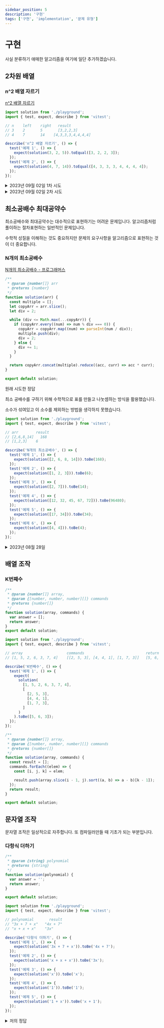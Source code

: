 ```yaml
---
sidebar_position: 5
description: '구현'
tags: ['구현', 'implementation', '문제 유형']
---
```


# 구현

사실 분류하기 애매한 알고리즘을 여기에 일단 추가하겠습니다.

## 2차원 배열

### n^2 배열 자르기

[n^2 배열 자르기](https://school.programmers.co.kr/learn/courses/30/lessons/87390)

```js
import solution from './playground';
import { test, expect, describe } from 'vitest';

// n	left	right	result
// 3	2	    5	    [3,2,2,3]
// 4	7	    14	  [4,3,3,3,4,4,4,4]

describe('n^2 배열 자르기', () => {
  test('예제 1', () => {
    expect(solution(3, 2, 5)).toEqual([3, 2, 2, 3]);
  });
  test('예제 2', () => {
    expect(solution(4, 7, 14)).toEqual([4, 3, 3, 3, 4, 4, 4, 4]);
  });
});
```

<details>
<summary>2023년 09월 02일 1차 시도</summary>
<div markdown="1">

```js
/**
 * @param {number} n
 * @param {number} left
 * @param {number} right
 * @returns {number[]}
 */
function solution(n, left, right) {
  return squareArr(n)
    .flat()
    .slice(left, right + 1);
}

/**
 * @param {number} n
 * @returns {number[][]}
 */
export function squareArr(n) {
  const result = [];
  for (let i = 1; i <= n; i++) {
    const row = [];
    for (let j = 1; j <= n; j++) row.push(Math.max(i, j));
    result.push(row);
  }
  return result;
}

export default solution;
```

[힌트가 필요하신 분은 봐주세요](https://school.programmers.co.kr/questions/53856)

> n이 3인 경우 123,223,333이고 n이 4인 경우 1234,2234,3334,4444가 됩니다. 여기서 확인할 수 있는 규칙성은 외부 배열 인덱스 값+1(이하 i)의 값이 i-1번 인덱스의 내부 배열에서 i개만큼 들어가고
>
> 그 반복이 끝나고 난 다음 내부 배열에서 비어 있는 부분은 빈 인덱스 이전의 인덱스 값에서 +1을 하여 채워넣는다 입니다.
>
> 이를 알면 굳이 모든 행과 열에 값을 넣지 않아도 몇 행에서 어떤 식으로 배열될지 알 수 있습니다 모든 행과 열에 값을 넣으면 메모리가 초과되거든요 제가 해봐서 압니다.
>
> 이 문제를 해결하려면 left~right까지의 값에 해당하는 인덱스를 찾으시면 됩니다 첫 행은 left/n+1이고 첫 열은 left%n+1이 되니 해당 행에서 나올 배열을 그때그때 만들어서 해당 열의 값을 찾아주시면 모든 행과 열을 다 만들지 않아도 문제를 풀 수 있습니다
>
> 머리로는 아는데 글로 쉽게 풀어내려고 하니 어렵네요 글이 부족해서 이해가 안되는 부분은 다른 분들이 써놓은 힌트를 보시면 쉽게 이해될 것 같습니다.

힌트를 보면 공간복잡성 문제를 갖고 있다고 합니다. iot 디바이스에서 프로그래밍하는 것처럼 메모리 사이즈를 의식해야 하나봅니다.

</div>
</details>

<details>
<summary>2023년 09월 02일 2차 시도</summary>
<div markdown="1">

[정~~~말 단편적인 힌트 (풀이x)](https://school.programmers.co.kr/questions/48897)

> 몫과 나머지

이 힌트가 상당히 유용했습니다. i, j 행렬을 표현하는데 몫과 나머지로 표현할 것이라는 생각은 못했습니다.

```js
/**
 * @param {number} n
 * @param {number} left
 * @param {number} right
 * @returns {number[]}
 */
function solution(n, left, right) {
  return Array.from({ length: right - left + 1 }, (_, idx) => {
    const [i, j] = [Math.floor((idx + left) / n) + 1, ((idx + left) % n) + 1];
    return Math.max(i, j);
  });
}

export default solution;
```

결국에는 위처럼 풀었습니다.

</div>
</details>

## 최소공배수 최대공약수

최소공배수와 최대공약수는 대수적으로 표현하기는 어려운 문제입니다. 알고리즘처럼 풀이하는 절차표현하는 일반적인 문제입니다.

수학적 성질을 이해하는 것도 중요하지만 문제의 요구사항을 알고리즘으로 표현하는 것이 더 중요합니다.

### N개의 최소공배수

[N개의 최소공배수 - 프로그래머스](https://school.programmers.co.kr/learn/courses/30/lessons/12953)

```js
/**
 * @param {number[]} arr
 * @returns {number}
 */
function solution(arr) {
  const multiple = [];
  let copyArr = arr.slice();
  let div = 2;

  while (div <= Math.max(...copyArr)) {
    if (copyArr.every((num) => num % div === 0)) {
      copyArr = copyArr.map((num) => parseInt(num / div));
      multiple.push(div);
      div = 2;
    } else {
      div += 1;
    }
  }

  return copyArr.concat(multiple).reduce((acc, curr) => acc * curr);
}

export default solution;
```

원래 시도한 정답

최소 공배수를 구하기 위해 수학적으로 표를 만들고 나눗셈하는 방식을 활용했습니다.

소수가 섞여있고 이 소수를 제외하는 방법을 생각하지 못했습니다.

```js
import solution from './playground';
import { test, expect, describe } from 'vitest';

// arr	      result
// [2,6,8,14]	168
// [1,2,3]	  6

describe('N개의 최소공배수', () => {
  test('예제 1', () => {
    expect(solution([2, 6, 8, 14])).toBe(168);
  });
  test('예제 2', () => {
    expect(solution([1, 2, 3])).toBe(6);
  });
  test('예제 3', () => {
    expect(solution([2, 7])).toBe(14);
  });
  test('예제 4', () => {
    expect(solution([12, 32, 45, 67, 72])).toBe(96480);
  });
  test('예제 5', () => {
    expect(solution([17, 34])).toBe(34);
  });
  test('예제 6', () => {
    expect(solution([4, 4])).toBe(4);
  });
});
```

<details>
<summary>2023년 08월 28일</summary>
<div markdown="1">

```js
/**
 * @param {number[]} arr
 * @returns {number}
 */

function solution(arr) {
  arr.sort((a, b) => b - a);
  let result,
    isDivide = false,
    count = arr[0];

  while (!isDivide) {
    isDivide = arr.every((num) => count % num === 0);
    if (isDivide) {
      result = count;
      break;
    }
    count += 1;
  }
  return result;
}

export default solution;
```

정답 코드에 해당합니다.

</div>
</details>

## 배열 조작

### K번째수

```js
/**
 * @param {number[]} array,
 * @param {[number, number, number][]} commands
 * @returns {number[]}
 */
function solution(array, commands) {
  var answer = [];
  return answer;
}
export default solution;
```

```js
import solution from './playground';
import { test, expect, describe } from 'vitest';

// array	                commands	                        return
// [1, 5, 2, 6, 3, 7, 4]	[[2, 5, 3], [4, 4, 1], [1, 7, 3]]	[5, 6, 3]

describe('K번째수', () => {
  test('예제 1', () => {
    expect(
      solution(
        [1, 5, 2, 6, 3, 7, 4],
        [
          [2, 5, 3],
          [4, 4, 1],
          [1, 7, 3],
        ]
      )
    ).toBe([5, 6, 3]);
  });
});
```

```js
/**
 * @param {number[]} array,
 * @param {[number, number, number][]} commands
 * @returns {number[]}
 */
function solution(array, commands) {
  const result = [];
  commands.forEach((elem) => {
    const [i, j, k] = elem;

    result.push(array.slice(i - 1, j).sort((a, b) => a - b)[k - 1]);
  });
  return result;
}

export default solution;
```

## 문자열 조작

문자열 조작은 일상적으로 자주합니다. 또 컴파일러만들 때 기초가 되는 부분입니다.

### 다항식 더하기

```js
/**
 * @param {string} polynomial
 * @returns {string}
 */
function solution(polynomial) {
  var answer = '';
  return answer;
}

export default solution;
```

```js
import solution from './playground';
import { test, expect, describe } from 'vitest';

// polynomial	    result
// "3x + 7 + x"	  "4x + 7"
// "x + x + x"	  "3x"

describe('다항식 더하기', () => {
  test('예제 1', () => {
    expect(solution('3x + 7 + x')).toBe('4x + 7');
  });
  test('예제 2', () => {
    expect(solution('x + x + x')).toBe('3x');
  });
  test('예제 3', () => {
    expect(solution('x')).toBe('x');
  });
  test('예제 4', () => {
    expect(solution('1')).toBe('1');
  });
  test('예제 5', () => {
    expect(solution('1 + x')).toBe('x + 1');
  });
});
```

<details>
<summary>저의 정답</summary>
<div markdown="1">

```js
/**
 * @param {string} polynomial 정수, 공백, ‘x’, ‘+'
 * @returns {string}
 */
function solution(polynomial) {
  let x = 0;
  let num = 0;
  const parsePolynomial = polynomial.split(' ').filter((char) => char !== '+');

  for (let i = 0; i < parsePolynomial.length; i++) {
    const char = parsePolynomial[i];
    if (char.includes('x')) {
      // 계수
      const coefficient = char.replace('x', '')
        ? parseInt(char.replace('x', ''))
        : 1;
      x += coefficient;
    } else {
      num += parseInt(char);
    }
  }

  let result = `${x}x + ${num}`;

  if (x === 1) result = result.slice(1);
  if (x === 0) result = result.split(' ').slice(2).join('');
  if (num === 0) result = result.split(' ').slice(0, 1).join('');

  return result;
}

export default solution;
```

</div>
</details>
